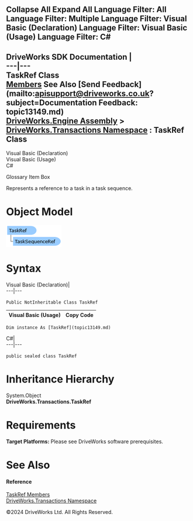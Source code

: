        

 Collapse All Expand All  Language Filter: All  Language Filter: Multiple  Language Filter: Visual Basic (Declaration) Language Filter: Visual Basic (Usage) Language Filter: C#  
---  
DriveWorks SDK Documentation  |   
---|---  
TaskRef Class   
[Members](topic13150.md) See Also [Send Feedback](mailto:apisupport@driveworks.co.uk?subject=Documentation Feedback: topic13149.md)  
[DriveWorks.Engine Assembly](topic2156.md) > [DriveWorks.Transactions Namespace](topic12835.md) : TaskRef Class  
---  
  
Visual Basic (Declaration)    
Visual Basic (Usage)    
C# 

Glossary Item Box

Represents a reference to a task in a task sequence. 

# Object Model

![](dotnetdiagramimages/image715.png)

# Syntax

Visual Basic (Declaration)|   
---|---  
      
    
    Public NotInheritable Class TaskRef   
  
Visual Basic (Usage)| Copy Code  
---|---  
      
    
    Dim instance As [TaskRef](topic13149.md)  
  
C#|   
---|---  
      
    
    public sealed class TaskRef   
  
# Inheritance Hierarchy

System.Object  
**DriveWorks.Transactions.TaskRef**  


# Requirements

**Target Platforms:** Please see DriveWorks software prerequisites.

# See Also

#### Reference

[TaskRef Members](topic13150.md)   
[DriveWorks.Transactions Namespace](topic12835.md)

©2024 DriveWorks Ltd. All Rights Reserved.
